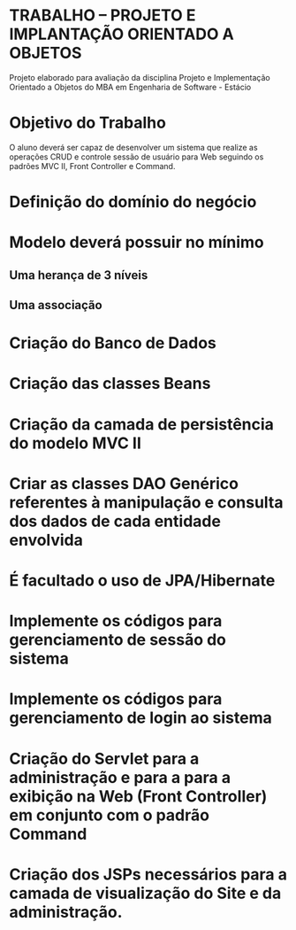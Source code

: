 # TRABALHO – PROJETO E IMPLANTAÇÃO ORIENTADO A OBJETOS
Projeto elaborado para avaliação da disciplina Projeto e Implementação Orientado a Objetos do MBA em Engenharia de Software - Estácio

# Objetivo do Trabalho
O aluno deverá ser capaz de desenvolver um sistema que realize as operações CRUD e controle sessão de usuário para Web seguindo os padrões MVC II, Front Controller e Command.

# Definição do domínio do negócio
# Modelo deverá possuir no mínimo
## Uma herança de 3 níveis
## Uma associação
# Criação do Banco de Dados
# Criação das classes Beans
# Criação da camada de persistência do modelo MVC II
# Criar as classes DAO Genérico referentes à manipulação e consulta dos dados de cada entidade envolvida
# É facultado o uso de JPA/Hibernate
# Implemente os códigos para gerenciamento de sessão do sistema
# Implemente os códigos para gerenciamento de login ao sistema
# Criação do Servlet para a administração e para a para a exibição na Web (Front Controller) em conjunto com o padrão Command
# Criação dos JSPs necessários para a camada de visualização do Site e da administração.
